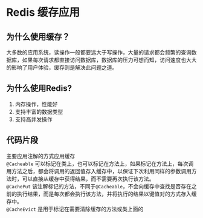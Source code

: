# Redis 缓存应用
## 为什么使用缓存？
大多数的应用系统，读操作一般都要远大于写操作，大量的请求都会频繁的查询数据库，如果每次请求都直接访问数据库，数据库的压力可想而知，访问速度也大大的影响了用户体验，缓存则是解决此问题之道。
## 为什么使用Redis?
1. 内存操作，性能好
2. 支持丰富的数据类型
3. 支持高并发操作
## 代码片段
主要应用注解的方式应用缓存  
`@Cacheable` 可以标记在类上，也可以标记在方法上，如果标记在方法上，每次调用方法之后，都会将调用的返回值存入缓存中，以保证下次利用同样的参数调用方法时，可以直接从缓存中获得结果，而不需要再次执行该方法。  
`@CachePut` 该注解标记的方法，不同于`@Cacheable`，不会向缓存中查找是否存在之前的执行结果，而是每次都会执行该方法，并将执行的结果以键值对的方式存入缓存中。  
`@CacheEvict` 是用于标记在需要清除缓存的方法或类上面的
